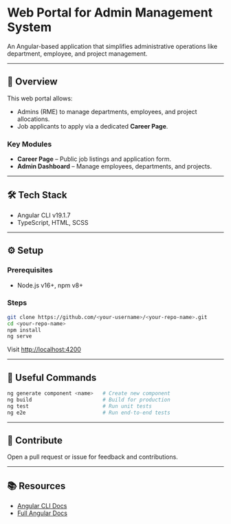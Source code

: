 # Web Portal for Admin Management System

An Angular-based application that simplifies administrative operations like department, employee, and project management.

---

## 🚀 Overview

This web portal allows:

- Admins (RME) to manage departments, employees, and project allocations.
- Job applicants to apply via a dedicated **Career Page**.

### Key Modules

- **Career Page** – Public job listings and application form.
- **Admin Dashboard** – Manage employees, departments, and projects.

---

## 🛠️ Tech Stack

- Angular CLI v19.1.7
- TypeScript, HTML, SCSS

---

## ⚙️ Setup

### Prerequisites

- Node.js v16+, npm v8+

### Steps

```bash
git clone https://github.com/<your-username>/<your-repo-name>.git
cd <your-repo-name>
npm install
ng serve
```

Visit [http://localhost:4200](http://localhost:4200)

---

## 🔨 Useful Commands

```bash
ng generate component <name>   # Create new component
ng build                       # Build for production
ng test                        # Run unit tests
ng e2e                         # Run end-to-end tests
```

---

## 🤝 Contribute

Open a pull request or issue for feedback and contributions.

---

## 📚 Resources

- [Angular CLI Docs](https://angular.io/cli)
- [Full Angular Docs](https://angular.io/docs)
